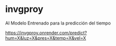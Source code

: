 # invgproy
AI Modelo Entrenado para la predicción del tiempo

https://invgproy.onrender.com/predict?hum=X&luz=X&pres=X&temp=X&vel=X
